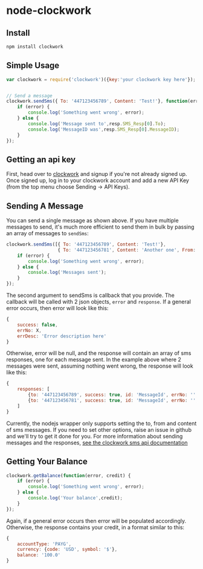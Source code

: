 node-clockwork
==============

Install
---
```bash
npm install clockwork
```

Simple Usage
---

```js
var clockwork = require('clockwork')({key:'your clockwork key here'});


// Send a message
clockwork.sendSms({ To: '447123456789', Content: 'Test!'}, function(error, resp) {
    if (error) {
    	console.log('Something went wrong', error);
	} else {
		console.log('Message sent to',resp.SMS_Resp[0].To);
		console.log('MessageID was',resp.SMS_Resp[0].MessageID);
	}
});

```
Getting an api key
---

First, head over to [clockwork](http://www.clockworksms.com) and signup if you're not already signed up. Once signed up, log in to your clockwork account and add a new API Key (from the top menu choose Sending -> API Keys). 


Sending A Message
---

You can send a single message as shown above. If you have multiple messages to send, it's much more efficient to send them in bulk by passing an array of messages to `sendSms`:

```js
clockwork.sendSms([{ To: '447123456789', Content: 'Test!'},
				   { To: '447123456781', Content: 'Another one', From: 'ClockworkSMS'}], function(error, resp) {
    if (error) {
    	console.log('Something went wrong', error);
	} else {
		console.log('Messages sent');
	}
});
```

The second argument to sendSms is callback that you provide. The callback will be called with 2 json objects, `error` and `response`. If a general error occurs, then error will look like this:

```js
{
	success: false,
	errNo: X,
	errDesc: 'Error description here'
}
```

Otherwise, error will be null, and the response will contain an array of sms responses, one for each message sent. In the example above where 2 messages were sent, assuming nothing went wrong, the response will look like this:

```js
{
	responses: [
		{to: '447123456789', success: true, id: 'MessageId', errNo: '', ErrDesc: ''},
		{to: '447123456781', success: true, id: 'MessageId', errNo: '', ErrDesc: ''}
	]	
}
```

Currently, the nodejs wrapper only supports setting the to, from and content of sms messages. If you need to set other options, raise an issue in github and we'll try to get it done for you. For more information about sending messages and the responses, [see the clockwork sms api documentation](http://www.clockworksms.com/doc/clever-stuff/xml-interface/send-sms/)

Getting Your Balance
---

```js
clockwork.getBalance(function(error, credit) {
    if (error) {
    	console.log('Something went wrong', error);
	} else {
		console.log('Your balance',credit);
	}
});
```

Again, if a general error occurs then error will be populated accordingly. Otherwise, the response contains your credit, in a format similar to this:

```js
{
	accountType: 'PAYG',
	currency: {code: 'USD', symbol: '$'},
	balance: '100.0'
}
```

